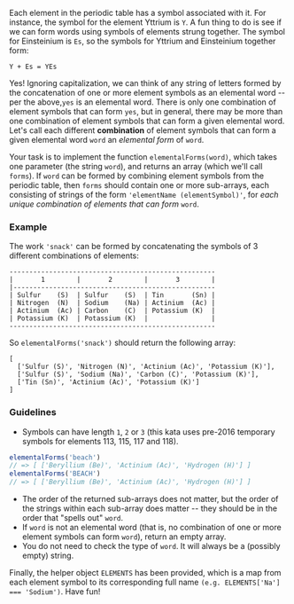 Each element in the periodic table has a symbol associated with it. For instance, the symbol for the element Yttrium is ```Y```. A fun thing to do is see if we can form words using symbols of elements strung together. The symbol for Einsteinium is ```Es```, so the symbols for Yttrium and Einsteinium together form:

```
Y + Es = YEs
```

Yes! Ignoring capitalization, we can think of any string of letters formed by the concatenation of one or more element symbols as an elemental word -- per the above,```yes``` is an elemental word. There is only one combination of element symbols that can form ```yes```, but in general, there may be more than one combination of element symbols that can form a given elemental word. Let's call each different **combination** of element symbols that can form a given elemental word ```word``` an *elemental form* of ```word```.

Your task is to implement the function ```elementalForms(word)```, which takes one parameter (the string ```word```), and returns an array (which we'll call ```forms```). If ```word``` can be formed by combining element symbols from the periodic table, then ```forms``` should contain one or more sub-arrays, each consisting of strings of the form ```'elementName (elementSymbol)'```, for *each unique combination of elements that can form* ```word```.

### Example
The work ```'snack'``` can be formed by concatenating the symbols of 3 different combinations of elements:

```
----------------------------------------------------
|       1        |       2        |       3        |
|---------------------------------------------------
| Sulfur    (S)  | Sulfur    (S)  | Tin       (Sn) |
| Nitrogen  (N)  | Sodium    (Na) | Actinium  (Ac) |
| Actinium  (Ac) | Carbon    (C)  | Potassium (K)  |
| Potassium (K)  | Potassium (K)  |                |
----------------------------------------------------
```

So ```elementalForms('snack')``` should return the following array:

```
[
  ['Sulfur (S)', 'Nitrogen (N)', 'Actinium (Ac)', 'Potassium (K)'],
  ['Sulfur (S)', 'Sodium (Na)', 'Carbon (C)', 'Potassium (K)'],
  ['Tin (Sn)', 'Actinium (Ac)', 'Potassium (K)']
]
```

### Guidelines
- Symbols can have length ```1```, ```2``` or ```3``` (this kata uses pre-2016 temporary symbols for elements 113, 115, 117 and 118).

```javascript
elementalForms('beach')
// => [ ['Beryllium (Be)', 'Actinium (Ac)', 'Hydrogen (H)'] ]
elementalForms('BEACH')
// => [ ['Beryllium (Be)', 'Actinium (Ac)', 'Hydrogen (H)'] ]
```

- The order of the returned sub-arrays does not matter, but the order of the strings within each sub-array does matter -- they should be in the order that "spells out" ```word```.
- If ```word``` is not an elemental word (that is, no combination of one or more element symbols can form ```word```), return an empty array.
- You do not need to check the type of ```word```. It will always be a (possibly empty) string.

Finally, the helper object ```ELEMENTS``` has been provided, which is a map from each element symbol to its corresponding full name ```(e.g. ELEMENTS['Na'] === 'Sodium')```. Have fun!